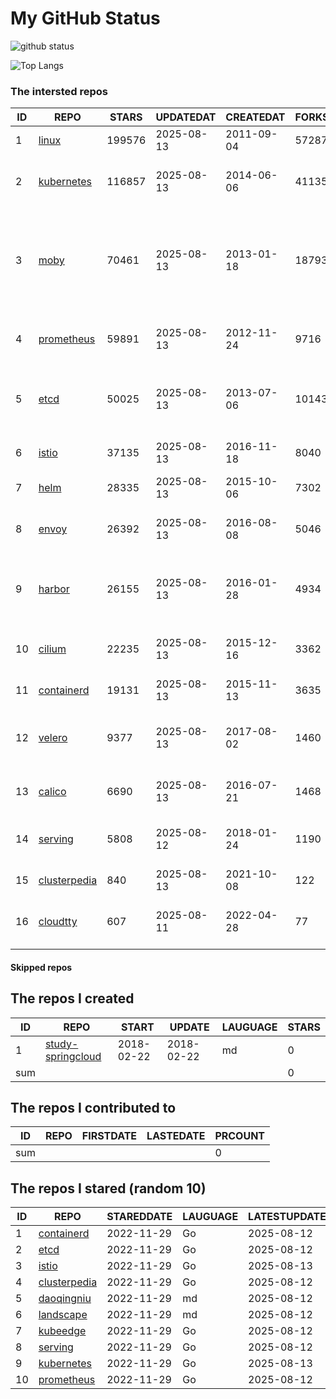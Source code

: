 # My GitHub Status

<img src="https://github-readme-stats-1.yihong0618.vercel.app/api?username=daoqingniu&show_icons=true&&&hide_title=true&count_private=true" alt="github status" />

![Top Langs](https://github-readme-stats-1.yihong0618.vercel.app/api/top-langs/?username=daoqingniu&layout=compact)

<!--START_SECTION:github_repos-->
### The intersted repos
| ID |                              REPO                               | STARS  | UPDATEDAT  | CREATEDAT  | FORKSCOUNT |                                                DESCRIPTIONS                                                |
|----|-----------------------------------------------------------------|--------|------------|------------|------------|------------------------------------------------------------------------------------------------------------|
|  1 | [linux](https://github.com/torvalds/linux)                      | 199576 | 2025-08-13 | 2011-09-04 |      57287 | Linux kernel source tree                                                                                   |
|  2 | [kubernetes](https://github.com/kubernetes/kubernetes)          | 116857 | 2025-08-13 | 2014-06-06 |      41135 | Production-Grade Container Scheduling and Management                                                       |
|  3 | [moby](https://github.com/moby/moby)                            |  70461 | 2025-08-13 | 2013-01-18 |      18793 | The Moby Project - a collaborative project for the container ecosystem to assemble container-based systems |
|  4 | [prometheus](https://github.com/prometheus/prometheus)          |  59891 | 2025-08-13 | 2012-11-24 |       9716 | The Prometheus monitoring system and time series database.                                                 |
|  5 | [etcd](https://github.com/etcd-io/etcd)                         |  50025 | 2025-08-13 | 2013-07-06 |      10143 | Distributed reliable key-value store for the most critical data of a distributed system                    |
|  6 | [istio](https://github.com/istio/istio)                         |  37135 | 2025-08-13 | 2016-11-18 |       8040 | Connect, secure, control, and observe services.                                                            |
|  7 | [helm](https://github.com/helm/helm)                            |  28335 | 2025-08-13 | 2015-10-06 |       7302 | The Kubernetes Package Manager                                                                             |
|  8 | [envoy](https://github.com/envoyproxy/envoy)                    |  26392 | 2025-08-13 | 2016-08-08 |       5046 | Cloud-native high-performance edge/middle/service proxy                                                    |
|  9 | [harbor](https://github.com/goharbor/harbor)                    |  26155 | 2025-08-13 | 2016-01-28 |       4934 | An open source trusted cloud native registry project that stores, signs, and scans content.                |
| 10 | [cilium](https://github.com/cilium/cilium)                      |  22235 | 2025-08-13 | 2015-12-16 |       3362 | eBPF-based Networking, Security, and Observability                                                         |
| 11 | [containerd](https://github.com/containerd/containerd)          |  19131 | 2025-08-13 | 2015-11-13 |       3635 | An open and reliable container runtime                                                                     |
| 12 | [velero](https://github.com/vmware-tanzu/velero)                |   9377 | 2025-08-13 | 2017-08-02 |       1460 | Backup and migrate Kubernetes applications and their persistent volumes                                    |
| 13 | [calico](https://github.com/projectcalico/calico)               |   6690 | 2025-08-13 | 2016-07-21 |       1468 | Cloud native networking and network security                                                               |
| 14 | [serving](https://github.com/knative/serving)                   |   5808 | 2025-08-12 | 2018-01-24 |       1190 | Kubernetes-based, scale-to-zero, request-driven compute                                                    |
| 15 | [clusterpedia](https://github.com/clusterpedia-io/clusterpedia) |    840 | 2025-08-13 | 2021-10-08 |        122 | The Encyclopedia of Kubernetes clusters                                                                    |
| 16 | [cloudtty](https://github.com/cloudtty/cloudtty)                |    607 | 2025-08-11 | 2022-04-28 |         77 | A Friendly Kubernetes CloudShell (Web Terminal) !                                                          |



#### Skipped repos
<!--END_SECTION:github_repos-->

<!--START_SECTION:my_github-->
## The repos I created
| ID  |                                 REPO                                 |   START    |   UPDATE   | LAUGUAGE | STARS |
|-----|----------------------------------------------------------------------|------------|------------|----------|-------|
|   1 | [study-springcloud](https://github.com/daoqingniu/study-springcloud) | 2018-02-22 | 2018-02-22 | md       |     0 |
| sum |                                                                      |            |            |          |     0 |

## The repos I contributed to
| ID  | REPO | FIRSTDATE | LASTEDATE | PRCOUNT |
|-----|------|-----------|-----------|---------|
| sum |      |           |           |       0 |

## The repos I stared (random 10)
| ID |                              REPO                               | STAREDDATE | LAUGUAGE | LATESTUPDATE |
|----|-----------------------------------------------------------------|------------|----------|--------------|
|  1 | [containerd](https://github.com/containerd/containerd)          | 2022-11-29 | Go       | 2025-08-12   |
|  2 | [etcd](https://github.com/etcd-io/etcd)                         | 2022-11-29 | Go       | 2025-08-12   |
|  3 | [istio](https://github.com/istio/istio)                         | 2022-11-29 | Go       | 2025-08-13   |
|  4 | [clusterpedia](https://github.com/clusterpedia-io/clusterpedia) | 2022-11-29 | Go       | 2025-08-12   |
|  5 | [daoqingniu](https://github.com/daoqingniu/daoqingniu)          | 2022-11-29 | md       | 2025-08-12   |
|  6 | [landscape](https://github.com/cncf/landscape)                  | 2022-11-29 | md       | 2025-08-12   |
|  7 | [kubeedge](https://github.com/kubeedge/kubeedge)                | 2022-11-29 | Go       | 2025-08-12   |
|  8 | [serving](https://github.com/knative/serving)                   | 2022-11-29 | Go       | 2025-08-12   |
|  9 | [kubernetes](https://github.com/kubernetes/kubernetes)          | 2022-11-29 | Go       | 2025-08-13   |
| 10 | [prometheus](https://github.com/prometheus/prometheus)          | 2022-11-29 | Go       | 2025-08-12   |

<!--END_SECTION:my_github-->
